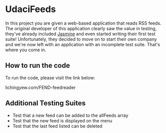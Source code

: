 # UdaciFeeds

In this project you are given a web-based application that reads RSS feeds. The original developer of this application clearly saw the value in testing, they've already included [Jasmine](http://jasmine.github.io/) and even started writing their first test suite! Unfortunately, they decided to move on to start their own company and we're now left with an application with an incomplete test suite. That's where you come in.

## How to run the code

To run the code, please visit the link below:

lichingyew.com/FEND-feedreader


## Additional Testing Suites

- Test that a new feed can be added to the allFeeds array
- Test that the new feed is displayed on the menu
- Test that the last feed listed can be deleted



